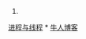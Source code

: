 1. 
[进程与线程](process_thread_diff.md)
* 
[牛人博客](http://blog.csdn.net/baixiaoshi/article/details/48731869)